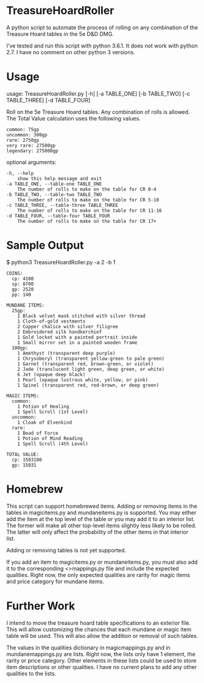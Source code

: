 # TreasureHoardRoller
A python script to automate the process of rolling on any combination 
of the Treasure Hoard tables in the 5e D&amp;D DMG.

I've tested and run this script with python 3.6.1.  It does not work 
with python 2.7.  I have no comment on other python 3 versions.

# Usage
usage: TreasureHoardRoller.py [-h] [-a TABLE_ONE] [-b TABLE_TWO] 
                                   [-c TABLE_THREE] [-d TABLE_FOUR]

Roll on the 5e Treasure Hoard tables. Any combination of rolls is 
allowed. The Total Value calculation uses the following values.

    common: 75gp
    uncommon: 300gp
    rare: 2750gp
    very rare: 27500gp
    legendary: 275000gp

optional arguments:

    -h, --help
        show this help message and exit
    -a TABLE_ONE, --table-one TABLE_ONE
        The number of rolls to make on the table for CR 0-4
    -b TABLE_TWO, --table-two TABLE_TWO
        The number of rolls to make on the table for CR 5-10
    -c TABLE_THREE, --table-three TABLE_THREE
        The number of rolls to make on the table for CR 11-16
    -d TABLE_FOUR, --table-four TABLE_FOUR
        The number of rolls to make on the table for CR 17+

# Sample Output

$ python3 TreasureHoardRoller.py -a 2 -b 1

    COINS:
      cp: 4100
      sp: 8700
      gp: 2520
      pp: 140

    MUNDANE ITEMS:
      25gp:
        1 Black velvet mask stitched with silver thread
        1 Cloth-of-gold vestments
        2 Copper chalice with silver filigree
        2 Embroidered silk handkerchief
        1 Gold locket with a painted portrait inside
        1 Small mirror set in a painted wooden frame
      100gp:
        1 Amethyst (transparent deep purple)
        1 Chrysoberyl (transparent yellow-green to pale green)
        1 Garnet (transparent red, brown-green, or violet)
        2 Jade (translucent light green, deep green, or white)
        6 Jet (opaque deep black)
        1 Pearl (opaque lustrous white, yellow, or pink)
        1 Spinel (transparent red, red-brown, or deep green)

    MAGIC ITEMS:
      common:
        1 Potion of Healing
        1 Spell Scroll (1st Level)
      uncommon:
        1 Cloak of Elvenkind
      rare:
        1 Bead of Force
        1 Potion of Mind Reading
        1 Spell Scroll (4th Level)

    TOTAL VALUE:
      cp: 1503100
      gp: 15031

# Homebrew

This script can support homebrewed items. Adding or removing items 
in the tables in magicitems.py and mundaneitems.py is supported. You 
may either add the item at the top level of the table or you may add 
it to an interior list.  The former will make all other top-level 
items slightly less likely to be rolled.  The latter will only affect 
the probability of the other items in that interior list.

Adding or removing tables is not yet supported.

If you add an item to magicitems.py or mundaneitems.py, you must also
add it to the corresponding <>mappings.py file and include the
expected qualities.  Right now, the only expected qualities are rarity
for magic items and price category for mundane items.

# Further Work

I intend to move the treasure hoard table specifications to an 
exterior file.  This will allow customizing the chances that each 
mundane or magic item table will be used.  This will also allow the 
addition or removal of such tables.

The values in the qualities dictionary in magicmappings.py and in 
mundanemappings.py are lists.  Right now, the lists only have
1 element, the rarity or price category.  Other elements in these
lists could be used to store item descriptions or other qualities.
I have no current plans to add any other qualities to the lists.

